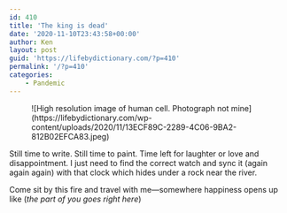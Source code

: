 ```yaml
---
id: 410
title: 'The king is dead'
date: '2020-11-10T23:43:58+00:00'
author: Ken
layout: post
guid: 'https://lifebydictionary.com/?p=410'
permalink: '/?p=410'
categories:
    - Pandemic
---
```


<figure class="wp-block-image size-large">![High resolution image of human cell. Photograph not mine](https://lifebydictionary.com/wp-content/uploads/2020/11/13ECF89C-2289-4C06-9BA2-812B02EFCA83.jpeg)</figure>Still time to write.   
Still time to paint.   
Time left for laughter or love and disappointment. I just need to find the correct watch and sync it (again again again) with that clock which hides under a rock near the river.

Come sit by this fire and travel with me—somewhere happiness opens up like (*the part of you goes right here*)